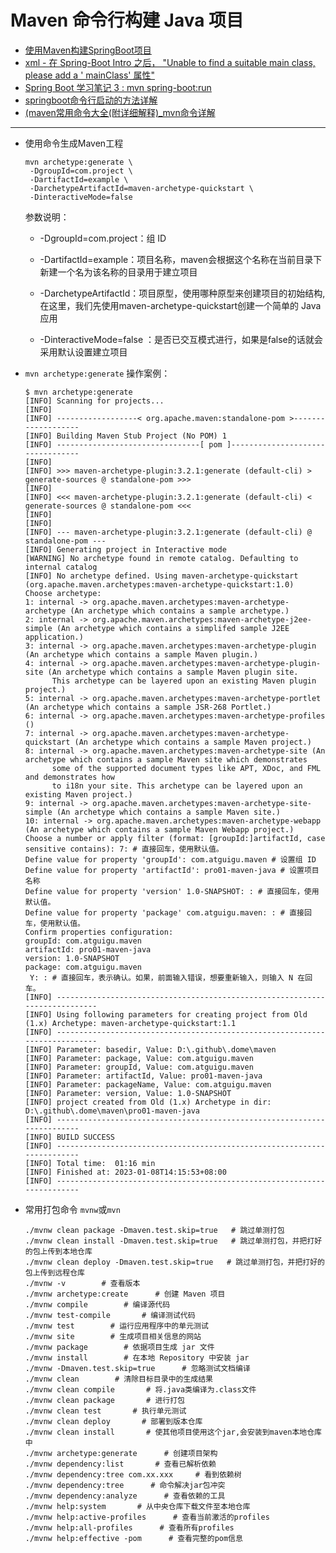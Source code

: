 # Maven 命令行构建 Java 项目

- [使用Maven构建SpringBoot项目](https://blog.csdn.net/m0_59420288/article/details/128177819)
- [xml - 在 Spring-Boot Intro 之后， &quot;Unable to find a suitable main class, please add a ' mainClass' 属性&quot;](https://www.coder.work/article/4058647)
- [Spring Boot 学习笔记 3 : mvn spring-boot:run](https://blog.csdn.net/SmileorSilence/article/details/79085867)
- [springboot命令行启动的方法详解](https://www.php1.cn/detail/springboot_MingL_818fc6bc.html)
- [(maven常用命令大全(附详细解释)_mvn命令详解](https://blog.csdn.net/good_good_xiu/article/details/116740333)

---

- 使用命令生成Maven工程

  ```shell
  mvn archetype:generate \
   -DgroupId=com.project \
   -DartifactId=example \
   -DarchetypeArtifactId=maven-archetype-quickstart \
   -DinteractiveMode=false
  ```

  参数说明：

  - -DgroupId=com.project：组 ID

  - -DartifactId=example：项目名称，maven会根据这个名称在当前目录下新建一个名为该名称的目录用于建立项目

  - -DarchetypeArtifactId：项目原型，使用哪种原型来创建项目的初始结构,在这里，我们先使用maven-archetype-quickstart创建一个简单的 Java 应用

  - -DinteractiveMode=false ：是否已交互模式进行，如果是false的话就会采用默认设置建立项目

- `mvn archetype:generate`​ 操作案例：

  ```shell
  $ mvn archetype:generate
  [INFO] Scanning for projects...
  [INFO]
  [INFO] ------------------< org.apache.maven:standalone-pom >-------------------
  [INFO] Building Maven Stub Project (No POM) 1
  [INFO] --------------------------------[ pom ]---------------------------------
  [INFO]
  [INFO] >>> maven-archetype-plugin:3.2.1:generate (default-cli) > generate-sources @ standalone-pom >>>
  [INFO]
  [INFO] <<< maven-archetype-plugin:3.2.1:generate (default-cli) < generate-sources @ standalone-pom <<<
  [INFO]
  [INFO]
  [INFO] --- maven-archetype-plugin:3.2.1:generate (default-cli) @ standalone-pom ---
  [INFO] Generating project in Interactive mode
  [WARNING] No archetype found in remote catalog. Defaulting to internal catalog
  [INFO] No archetype defined. Using maven-archetype-quickstart (org.apache.maven.archetypes:maven-archetype-quickstart:1.0)
  Choose archetype:
  1: internal -> org.apache.maven.archetypes:maven-archetype-archetype (An archetype which contains a sample archetype.)
  2: internal -> org.apache.maven.archetypes:maven-archetype-j2ee-simple (An archetype which contains a simplifed sample J2EE application.)
  3: internal -> org.apache.maven.archetypes:maven-archetype-plugin (An archetype which contains a sample Maven plugin.)
  4: internal -> org.apache.maven.archetypes:maven-archetype-plugin-site (An archetype which contains a sample Maven plugin site.
        This archetype can be layered upon an existing Maven plugin project.)
  5: internal -> org.apache.maven.archetypes:maven-archetype-portlet (An archetype which contains a sample JSR-268 Portlet.)
  6: internal -> org.apache.maven.archetypes:maven-archetype-profiles ()
  7: internal -> org.apache.maven.archetypes:maven-archetype-quickstart (An archetype which contains a sample Maven project.)
  8: internal -> org.apache.maven.archetypes:maven-archetype-site (An archetype which contains a sample Maven site which demonstrates
        some of the supported document types like APT, XDoc, and FML and demonstrates how
        to i18n your site. This archetype can be layered upon an existing Maven project.)
  9: internal -> org.apache.maven.archetypes:maven-archetype-site-simple (An archetype which contains a sample Maven site.)
  10: internal -> org.apache.maven.archetypes:maven-archetype-webapp (An archetype which contains a sample Maven Webapp project.)
  Choose a number or apply filter (format: [groupId:]artifactId, case sensitive contains): 7: # 直接回车，使用默认值。
  Define value for property 'groupId': com.atguigu.maven # 设置组 ID
  Define value for property 'artifactId': pro01-maven-java # 设置项目名称
  Define value for property 'version' 1.0-SNAPSHOT: : # 直接回车，使用默认值。
  Define value for property 'package' com.atguigu.maven: : # 直接回车，使用默认值。
  Confirm properties configuration:
  groupId: com.atguigu.maven
  artifactId: pro01-maven-java
  version: 1.0-SNAPSHOT
  package: com.atguigu.maven
   Y: : # 直接回车，表示确认。如果，前面输入错误，想要重新输入，则输入 N 在回车。
  [INFO] ----------------------------------------------------------------------------
  [INFO] Using following parameters for creating project from Old (1.x) Archetype: maven-archetype-quickstart:1.1
  [INFO] ----------------------------------------------------------------------------
  [INFO] Parameter: basedir, Value: D:\.github\.dome\maven
  [INFO] Parameter: package, Value: com.atguigu.maven
  [INFO] Parameter: groupId, Value: com.atguigu.maven
  [INFO] Parameter: artifactId, Value: pro01-maven-java
  [INFO] Parameter: packageName, Value: com.atguigu.maven
  [INFO] Parameter: version, Value: 1.0-SNAPSHOT
  [INFO] project created from Old (1.x) Archetype in dir: D:\.github\.dome\maven\pro01-maven-java
  [INFO] ------------------------------------------------------------------------
  [INFO] BUILD SUCCESS
  [INFO] ------------------------------------------------------------------------
  [INFO] Total time:  01:16 min
  [INFO] Finished at: 2023-01-08T14:15:53+08:00
  [INFO] ------------------------------------------------------------------------
  ```

- 常用打包命令 `mvnw`​或`mvn`​

  ```shell
  ./mvnw clean package -Dmaven.test.skip=true   # 跳过单测打包
  ./mvnw clean install -Dmaven.test.skip=true   # 跳过单测打包，并把打好的包上传到本地仓库
  ./mvnw clean deploy -Dmaven.test.skip=true   # 跳过单测打包，并把打好的包上传到远程仓库
  ./mvnw -v        # 查看版本
  ./mvnw archetype:create      # 创建 Maven 项目
  ./mvnw compile        # 编译源代码
  ./mvnw test-compile       # 编译测试代码
  ./mvnw test        # 运行应用程序中的单元测试
  ./mvnw site        # 生成项目相关信息的网站
  ./mvnw package        # 依据项目生成 jar 文件
  ./mvnw install        # 在本地 Repository 中安装 jar
  ./mvnw -Dmaven.test.skip=true      # 忽略测试文档编译
  ./mvnw clean        # 清除目标目录中的生成结果
  ./mvnw clean compile       # 将.java类编译为.class文件
  ./mvnw clean package       # 进行打包
  ./mvnw clean test       # 执行单元测试
  ./mvnw clean deploy       # 部署到版本仓库
  ./mvnw clean install       # 使其他项目使用这个jar,会安装到maven本地仓库中
  ./mvnw archetype:generate      # 创建项目架构
  ./mvnw dependency:list       # 查看已解析依赖
  ./mvnw dependency:tree com.xx.xxx     # 看到依赖树
  ./mvnw dependency:tree      # 命令解决jar包冲突
  ./mvnw dependency:analyze      # 查看依赖的工具
  ./mvnw help:system       # 从中央仓库下载文件至本地仓库
  ./mvnw help:active-profiles      # 查看当前激活的profiles
  ./mvnw help:all-profiles      # 查看所有profiles
  ./mvnw help:effective -pom      # 查看完整的pom信息
  ```

‍
